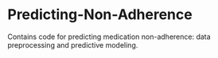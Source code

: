 # Predicting-Non-Adherence
Contains code for predicting medication non-adherence: data preprocessing and predictive modeling.
